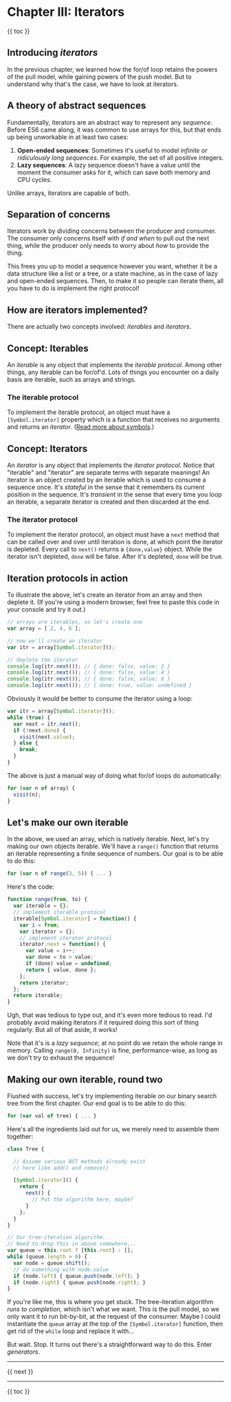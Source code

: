 # Chapter III: Iterators

{{ toc }}

## Introducing *iterators*

In the previous chapter, we learned how the for/of loop retains the powers of the pull model, while gaining powers of the push model. But to understand why that's the case, we have to look at iterators.

## A theory of abstract sequences

Fundamentally, iterators are an abstract way to represent any *sequence*. Before ES6 came along, it was common to use arrays for this, but that ends up being unworkable in at least two cases:

 1. **Open-ended sequences**: Sometimes it's useful to model *infinite or ridiculously long sequences*. For example, the set of all positive integers.
 2. **Lazy sequences**: A lazy sequence doesn't have a value until the moment the consumer asks for it, which can save both memory and CPU cycles.

Unlike arrays, iterators are capable of both.

## Separation of concerns

Iterators work by dividing concerns between the producer and consumer. The consumer only concerns itself with *if and when* to pull out the next thing, while the producer only needs to worry about *how* to provide the thing.

This frees you up to model a sequence however you want, whether it be a data structure like a list or a tree, or a state machine, as in the case of lazy and open-ended sequences. Then, to make it so people can iterate them, all you have to do is implement the right protocol!

## How are iterators implemented?

There are actually two concepts involved: *iterables* and *iterators*.

## Concept: Iterables

An *iterable* is any object that implements the *iterable protocol*. Among other things, any iterable can be for/of'd. Lots of things you encounter on a daily basis are iterable, such as arrays and strings.

### The iterable protocol

To implement the iterable protocol, an object must have a `[Symbol.iterator]` property which is a function that receives no arguments and returns an *iterator*. ([Read more about symbols](https://developer.mozilla.org/en-US/docs/Web/JavaScript/Reference/Global_Objects/Symbol).)

## Concept: Iterators

An *iterator* is any object that implements the *iterator protocol*. Notice that "iterable" and "iterator" are separate terms with separate meanings! An iterator is an object created by an iterable which is used to consume a sequence once. It's *stateful* in the sense that it remembers its current position in the sequence. It's *transient* in the sense that every time you loop an iterable, a separate iterator is created and then discarded at the end.

### The iterator protocol

To implement the iterator protocol, an object must have a `next` method that can be called over and over until iteration is done, at which point the iterator is depleted. Every call to `next()` returns a `{done,value}` object. While the iterator isn't depleted, `done` will be false. After it's depleted, `done` will be true.

## Iteration protocols in action

To illustrate the above, let's create an iterator from an array and then deplete it. (If you're using a modern browser, feel free to paste this code in your console and try it out.)

```js
// arrays are iterables, so let's create one
var array = [ 2, 4, 6 ];

// now we'll create an iterator
var itr = array[Symbol.iterator]();

// deplete the iterator
console.log(itr.next()); // { done: false, value: 2 }
console.log(itr.next()); // { done: false, value: 4 }
console.log(itr.next()); // { done: false, value: 6 }
console.log(itr.next()); // { done: true, value: undefined }
```

Obviously it would be better to consume the iterator using a loop:

```js
var itr = array[Symbol.iterator]();
while (true) {
  var next = itr.next();
  if (!next.done) {
    visit(next.value);
  } else {
    break;
  }
}
```

The above is just a manual way of doing what for/of loops do automatically:

```js
for (var n of array) {
  visit(n);
}
```

## Let's make our own iterable

In the above, we used an array, which is natively iterable. Next, let's try making our own objects iterable. We'll have a `range()` function that returns an iterable representing a finite sequence of numbers. Our goal is to be able to do this:

```js
for (var n of range(3, 5)) { ... }
```

Here's the code:

```js
function range(from, to) {
  var iterable = {};
  // implement iterable protocol
  iterable[Symbol.iterator] = function() {
    var i = from;
    var iterator = {};
    // implement iterator protocol
    iterator.next = function() {
      var value = i++;
      var done = to > value;
      if (done) value = undefined;
      return { value, done };
    };
    return iterator;
  };
  return iterable;
}
```

Ugh, that was tedious to type out, and it's even more tedious to read. I'd probably avoid making iterators if it required doing this sort of thing regularly. But all of that aside, it works!

Note that it's is a *lazy sequence*; at no point do we retain the whole range in memory. Calling `range(0, Infinity)` is fine, performance-wise, as long as we don't try to exhaust the sequence!

## Making our own iterable, round two

Flushed with success, let's try implementing iterable on our binary search tree from the first chapter. Our end goal is to be able to do this:

```js
for (var val of tree) { ... }
```

Here's all the ingredients laid out for us, we merely need to assemble them together:

```js
class Tree {

  // Assume various BST methods already exist
  // here like add() and remove()

  [Symbol.iterator]() {
    return {
      next() {
        // Put the algorithm here, maybe?
      }
    };
  }
}

// Our tree-iteration algorithm.
// Need to drop this in above somewhere...
var queue = this.root ? [this.root] : [];
while (queue.length > 0) {
  var node = queue.shift();
  // do something with node.value
  if (node.left) { queue.push(node.left); }
  if (node.right) { queue.push(node.right); }
}
```

If you're like me, this is where you get stuck. The tree-iteration algorithm *runs to completion*, which isn't what we want. This is the pull model, so we only want it to run bit-by-bit, at the request of the consumer. Maybe I could instantiate the `queue` array at the top of the `[Symbol.iterator]` function, then get rid of the `while` loop and replace it with...

But wait. Stop. It turns out there's a straightforward way to do this. Enter *generators*.

----------------

{{ next }}

----------------

{{ toc }}
